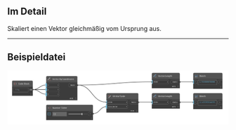 ## Im Detail
Skaliert einen Vektor gleichmäßig vom Ursprung aus.
___
## Beispieldatei

![Scale (scale_factor)](./Autodesk.DesignScript.Geometry.Vector.Scale(scale_factor)_img.jpg)

